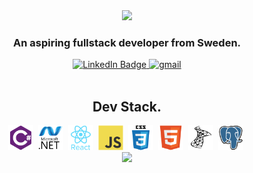 <div id="Header" align="center">
<img src="https://user-images.githubusercontent.com/115810719/235109585-dbdb69ac-8865-449a-a153-7e3500abcc06.png"/>  
    <h3>An aspiring fullstack developer from Sweden.</h3>
     <a href="https://www.linkedin.com/in/leo-st%C3%A5lenhag-a58a31253/">
<img src="https://img.shields.io/badge/LinkedIn-blue?style=for-the-badge&logo=linkedin&logoColor=white" alt="LinkedIn Badge"/> 
<img src="https://img.shields.io/badge/MailMe-red?style=for-the-badge&logo=gmail&logoColor=white" alt="gmail"/> 
    </a>
    <br>
 <img src="https://komarev.com/ghpvc/?username=your-github-l-stal&style=flat-square&color=orange" alt=""/>
  <h2>Dev Stack.</h2>
  <img src="https://github.com/devicons/devicon/blob/master/icons/csharp/csharp-plain.svg" title="C#" alt="CSharp" width="40" height="40"/>&nbsp;
  <img src="https://github.com/devicons/devicon/blob/master/icons/dot-net/dot-net-original-wordmark.svg" title=".NET" alt=".NET" width="40" height="40"/>&nbsp;
  <img src="https://github.com/devicons/devicon/blob/master/icons/react/react-original-wordmark.svg" title="React" alt="React" width="40" height="40"/>&nbsp;
  <img src="https://github.com/devicons/devicon/blob/master/icons/javascript/javascript-original.svg" title="JavaScript" alt="JavaScript" width="40" height="40"/>&nbsp;
  <img src="https://github.com/devicons/devicon/blob/master/icons/css3/css3-original-wordmark.svg" title="CSS" alt="CSS" width="40" height="40"/>&nbsp;
  <img src="https://github.com/devicons/devicon/blob/master/icons/html5/html5-original.svg" title="HTML" alt="HTML" width="40" height="40"/>&nbsp;
  <img src="https://github.com/devicons/devicon/blob/master/icons/microsoftsqlserver/microsoftsqlserver-plain.svg" title="MSSMS" alt="MSSMS" width="40" height="40"/>&nbsp;
    <img src="https://github.com/devicons/devicon/blob/master/icons/postgresql/postgresql-original.svg" title="PGSQL" alt="PGSQL" width="40" height="40"/>&nbsp;
    </div>
  <div id="stats" align="center">
<picture>
<source
  srcset="https://github-readme-stats.vercel.app/api?username=L-stal&show_icons=true&theme=dark"
  media="(prefers-color-scheme: dark)"
/>
<source
  srcset="https://github-readme-stats.vercel.app/api?username=L-stal&show_icons=true"
  media="(prefers-color-scheme: light), (prefers-color-scheme: no-preference)"
/>
<img src="https://github-readme-stats.vercel.app/api?username=L-stal&show_icons=true" />
</picture>
  </div>






